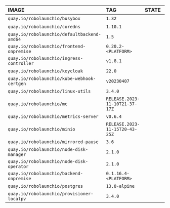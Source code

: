 | **IMAGE**                                              | **TAG**                             | **STATE** | **SIZE**
|:-------------------------------------------------------|:------------------------------------|:----------|:-----
| `quay.io/robolaunchio/busybox`                         | `1.32`                              |           | 767kB
| `quay.io/robolaunchio/coredns`                         | `1.10.1`                            |           | 16.2MB
| `quay.io/robolaunchio/defaultbackend-amd64`            | `1.5`                               |           | 2MB
| `quay.io/robolaunchio/frontend-onpremise`              | `0.20.2-<PLATFORM>`                 |           | 144MB
| `quay.io/robolaunchio/ingress-controller`              | `v1.8.1`                            |           | 119MB
| `quay.io/robolaunchio/keycloak`                        | `22.0`                              |           | 249MB
| `quay.io/robolaunchio/kube-webhook-certgen`            | `v20230407`                         |           | 20.1MB
| `quay.io/robolaunchio/linux-utils`                     | `3.4.0`                             |           | 45.4MB
| `quay.io/robolaunchio/mc`                              | `RELEASE.2023-11-10T21-37-17Z`      |           | 26.9MB
| `quay.io/robolaunchio/metrics-server`                  | `v0.6.4`                            |           | 29.8MB
| `quay.io/robolaunchio/minio`                           | `RELEASE.2023-11-15T20-43-25Z`      |           | 52MB
| `quay.io/robolaunchio/mirrored-pause`                  | `3.6`                               |           | 298kB
| `quay.io/robolaunchio/node-disk-manager`               | `2.1.0`                             |           | 91.8MB
| `quay.io/robolaunchio/node-disk-operator`              | `2.1.0`                             |           | 90.1MB
| `quay.io/robolaunchio/backend-onpremise`               | `0.1.16.4-<PLATFORM>`               |           | 205MB
| `quay.io/robolaunchio/postgres`                        | `13.8-alpine`                       |           | 88.9MB
| `quay.io/robolaunchio/provisioner-localpv`             | `3.4.0`                             |           | 32.3MB